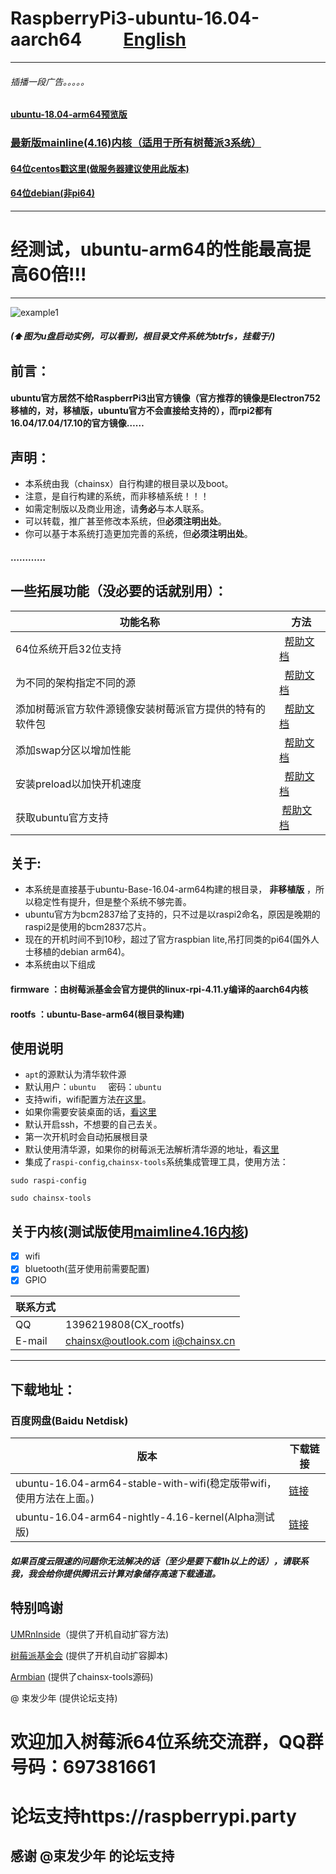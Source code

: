 # RaspberryPi3-ubuntu-16.04-aarch64          [English](https://github.com/chainsx/ubuntu64-rpi/blob/ubuntu-16.04-arm64/README-EN.md)
***************
###### 插播一段广告。。。。。
#### [ubuntu-18.04-arm64预览版](https://github.com/chainsx/ubuntu64-rpi/tree/ubuntu-bonic(18.04)-preview)
### [最新版mainline(4.16)内核（适用于所有树莓派3系统）](https://github.com/chainsx/firmware64-rpi)

#### [64位centos戳这里(做服务器建议使用此版本)](https://github.com/chainsx/centos64-rpi)
#### [64位debian(非pi64)](https://github.com/UMRnInside/RPi-arm64)
***************

# 经测试，ubuntu-arm64的性能最高提高60倍!!!

****************
![example1](https://github.com/chainsx/ubuntu64-rpi/raw/ubuntu-16.04.3-arm64/imagine/321.jpg "example1")
##### (⬆图为u盘启动实例，可以看到，根目录文件系统为btrfs，挂载于/)

## 前言：
#### ubuntu官方居然不给RaspberrPi3出官方镜像（官方推荐的镜像是Electron752移植的，对，移植版，ubuntu官方不会直接给支持的），而rpi2都有16.04/17.04/17.10的官方镜像……

## 声明：
* 本系统由我（chainsx）自行构建的根目录以及boot。
* 注意，是自行构建的系统，而非移植系统！！！
* 如需定制版以及商业用途，请**务必**与本人联系。
* 可以转载，推广甚至修改本系统，但**必须注明出处**。
* 你可以基于本系统打造更加完善的系统，但**必须注明出处**。
#### …………

## 一些拓展功能（没必要的话就别用）：

|功能名称  |  方法|
|------|-------|
|64位系统开启32位支持   |   [帮助文档](https://github.com/chainsx/ubuntu64-rpi/blob/ubuntu-16.04.3-arm64/Documentation/32-bit-support.md)|
|为不同的架构指定不同的源   |   [帮助文档](https://github.com/chainsx/ubuntu64-rpi/blob/ubuntu-16.04.3-arm64/Documentation/multi-arch.md)|
|添加树莓派官方软件源镜像安装树莓派官方提供的特有的软件包   |   [帮助文档](https://github.com/chainsx/ubuntu64-rpi/blob/ubuntu-16.04.3-arm64/Documentation/offical-support.md)|
|添加swap分区以增加性能   |   [帮助文档](https://github.com/chainsx/ubuntu64-rpi/blob/ubuntu-16.04.3-arm64/Documentation/add-swap.md)|
|安装preload以加快开机速度 |   [帮助文档](https://github.com/chainsx/ubuntu64-rpi/blob/ubuntu-16.04.3-arm64/Documentation/preload.md) |
|获取ubuntu官方支持  |  [帮助文档](https://github.com/chainsx/ubuntu64-rpi/blob/ubuntu-16.04.3-arm64/Documentation/ubuntu-offical-support.md)|

## 关于:

* 本系统是直接基于ubuntu-Base-16.04-arm64构建的根目录， **非移植版** ，所以稳定性有提升，但是整个系统不够完善。
* ubuntu官方为bcm2837给了支持的，只不过是以raspi2命名，原因是晚期的raspi2是使用的bcm2837芯片。
* 现在的开机时间不到10秒，超过了官方raspbian lite,吊打同类的pi64(国外人士移植的debian arm64)。
* 本系统由以下组成
#### **firmware** ：由树莓派基金会官方提供的linux-rpi-4.11.y编译的aarch64内核
#### **rootfs** ：ubuntu-Base-arm64(根目录构建)

## 使用说明

* `apt`的源默认为清华软件源
* 默认用户：`ubuntu`      密码：`ubuntu`
* 支持wifi，wifi配置方法[在这里](https://github.com/chainsx/ubuntu64-rpi/blob/ubuntu-16.04.3-arm64/Documentation/wifi-config.md)。
* 如果你需要安装桌面的话，[看这里](https://github.com/chainsx/ubuntu64-rpi/blob/ubuntu-16.04.3-arm64/Documentation/install-desktop.md)
* 默认开启ssh，不想要的自己去关。
* 第一次开机时会自动拓展根目录
* 默认使用清华源，如果你的树莓派无法解析清华源的地址，看[这里](https://github.com/chainsx/ubuntu64-rpi/blob/ubuntu-16.04.3-arm64/Documentation/dns-setting.md)
* 集成了`raspi-config`,`chainsx-tools`系统集成管理工具，使用方法：
```
sudo raspi-config

sudo chainsx-tools
```

## 关于内核(测试版使用[maimline4.16内核](https://github.com/chainsx/firmware64-rpi))

- [X] wifi
- [X] bluetooth(蓝牙使用前需要配置)
- [X] GPIO

|  联系方式   |           |
|-----------|------------|
|QQ|1396219808(CX_rootfs)|
|E-mail|chainsx@outlook.com i@chainsx.cn|

**********************

## 下载地址：

### 百度网盘(Baidu Netdisk)

| 版本 | 下载链接 |
|--------|--------|
| ubuntu-16.04-arm64-stable-with-wifi(稳定版带wifi，使用方法在上面。) | [链接](https://pan.baidu.com/s/1htHqn7Q) |
| ubuntu-16.04-arm64-nightly-4.16-kernel(Alpha测试版) | [链接](https://github.com/chainsx/ubuntu64-rpi/blob/ubuntu-16.04.3-arm64/Documentation/about-test.md) |

##### 如果百度云限速的问题你无法解决的话（至少是要下载1h以上的话），请联系我，我会给你提供腾讯云计算对象储存高速下载通道。

## 特别鸣谢
[UMRnInside](https://github.com/UMRnInside)（提供了开机自动扩容方法)

[树莓派基金会](https://www.raspberrypi.org) (提供了开机自动扩容脚本)

[Armbian](https://armbian.com) (提供了chainsx-tools源码)

@ 束发少年 (提供论坛支持)
 
# 欢迎加入树莓派64位系统交流群，QQ群号码：697381661
# 论坛支持https://raspberrypi.party
## 感谢 @束发少年 的论坛支持
